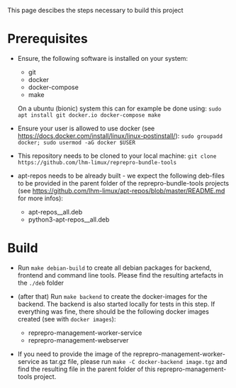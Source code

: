 This page descibes the steps necessary to build this project

Prerequisites
=============

* Ensure, the following software is installed on your system:

  * git
  * docker
  * docker-compose
  * make

  On a ubuntu (bionic) system this can for example be done using:
  `sudo apt install git docker.io docker-compose make`

* Ensure your user is allowed to use docker (see https://docs.docker.com/install/linux/linux-postinstall/):
  `sudo groupadd docker; sudo usermod -aG docker $USER`

* This repository needs to be cloned to your local machine: 
  `git clone https://github.com/lhm-limux/reprepro-bundle-tools`

* apt-repos needs to be already built - we expect the following deb-files to
  be provided in the parent folder of the reprepro-bundle-tools projects
  (see https://github.com/lhm-limux/apt-repos/blob/master/README.md for more
  infos):

  * apt-repos_<Version>_all.deb
  * python3-apt-repos_<Version>_all.deb



Build
=====

* Run `make debian-build` to create all debian packages for backend,
  frontend and command line tools. Please find the resulting artefacts
  in the `./deb` folder

* (after that) Run `make backend` to create the docker-images for the
  backend. The backend is also started locally for tests in this step.
  If everything was fine, there should be the following docker images
  created (see with `docker images`):

  * reprepro-management-worker-service
  * reprepro-management-webserver

* If you need to provide the image of the reprepro-management-worker-service
  as tar.gz file, please run `make -C docker-backend image.tgz` and find
  the resulting file in the parent folder of this reprepro-management-tools
  project.
